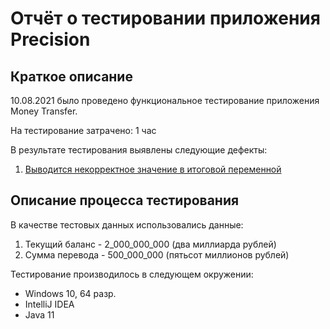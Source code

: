 # Отчёт о тестировании приложения Precision

## Краткое описание

10.08.2021 было проведено функциональное тестирование приложения Money Transfer.

На тестирование затрачено: 1 час

В результате тестирования выявлены следующие дефекты:

1. [Выводится некорректное значение в итоговой переменной](https://github.com/roandr1970/Precision/issues/1)

## Описание процесса тестирования

В качестве тестовых данных использовались данные:
1. Текущий баланс - 2_000_000_000 (два миллиарда рублей)
2. Сумма перевода - 500_000_000 (пятьсот миллионов рублей)

Тестирование производилось в следующем окружении:

* Windows 10, 64 разр.
* IntelliJ IDEA
* Java 11
    
